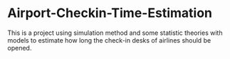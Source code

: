 # Airport-Checkin-Time-Estimation
This is a project using simulation method and some statistic theories with models to estimate how long the check-in desks of airlines should be opened.  
